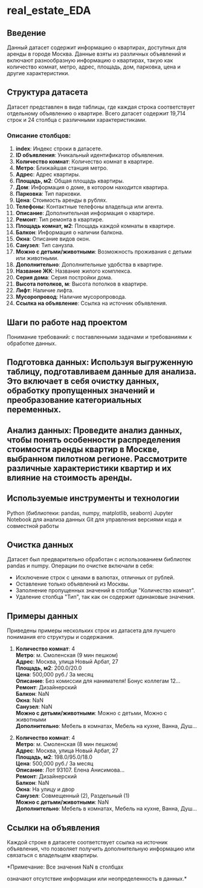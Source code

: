 # real_estate_EDA

## Введение
Данный датасет содержит информацию о квартирах, доступных для аренды в городе Москва. Данные взяты из различных объявлений и включают разнообразную информацию о квартирах, такую как количество комнат, метро, адрес, площадь, дом, парковка, цена и другие характеристики.

## Структура датасета
Датасет представлен в виде таблицы, где каждая строка соответствует отдельному объявлению о квартире. Всего датасет содержит 19,714 строк и 24 столбца с различными характеристиками.

### Описание столбцов:

1. **index**: Индекс строки в датасете.
2. **ID объявления**: Уникальный идентификатор объявления.
3. **Количество комнат**: Количество комнат в квартире.
4. **Метро**: Ближайшая станция метро.
5. **Адрес**: Адрес квартиры.
6. **Площадь, м2**: Общая площадь квартиры.
7. **Дом**: Информация о доме, в котором находится квартира.
8. **Парковка**: Тип парковки.
9. **Цена**: Стоимость аренды в рублях.
10. **Телефоны**: Контактные телефоны владельца или агента.
11. **Описание**: Дополнительная информация о квартире.
12. **Ремонт**: Тип ремонта в квартире.
13. **Площадь комнат, м2**: Площадь каждой комнаты в квартире.
14. **Балкон**: Информация о наличии балкона.
15. **Окна**: Описание видов окон.
16. **Санузел**: Тип санузла.
17. **Можно с детьми/животными**: Возможность проживания с детьми или животными.
18. **Дополнительно**: Дополнительные удобства в квартире.
19. **Название ЖК**: Название жилого комплекса.
20. **Серия дома**: Серия постройки дома.
21. **Высота потолков, м**: Высота потолков в квартире.
22. **Лифт**: Наличие лифта.
23. **Мусоропровод**: Наличие мусоропровода.
24. **Ссылка на объявление**: Ссылка на источник объявления.

## Шаги по работе над проектом
Понимание требований:  с поставленными задачами и требованиями к обработке данных.

## Подготовка данных: Используя выгруженную таблицу, подготавливаем данные для анализа. Это включает в себя очистку данных, обработку пропущенных значений и преобразование категориальных переменных.

## Анализ данных: Проведите анализ данных, чтобы понять особенности распределения стоимости аренды квартир в Москве, выбранном пилотном регионе. Рассмотрите различные характеристики квартир и их влияние на стоимость аренды.

## Используемые инструменты и технологии
Python (библиотеки: pandas, numpy, matplotlib, seaborn)
Jupyter Notebook для анализа данных
Git для управления версиями кода и совместной работы

## Очистка данных
Датасет был предварительно обработан с использованием библиотек pandas и numpy. Операции по очистке включали в себя:

- Исключение строк с ценами в валютах, отличных от рублей.
- Оставление только объявлений из Москвы.
- Заполнение пропущенных значений в столбце "Количество комнат".
- Удаление столбца "Тип", так как он содержит одинаковые значения.

## Примеры данных
Приведены примеры нескольких строк из датасета для лучшего понимания его структуры и содержания.

1. **Количество комнат**: 4  
   **Метро**: м. Смоленская (9 мин пешком)  
   **Адрес**: Москва, улица Новый Арбат, 27  
   **Площадь, м2**: 200.0/20.0  
   **Цена**: 500,000 руб./ За месяц  
   **Описание**: Без комиссии для нанимателя! Бонус коллегам 12...  
   **Ремонт**: Дизайнерский  
   **Балкон**: NaN  
   **Окна**: NaN  
   **Санузел**: NaN  
   **Можно с детьми/животными**: Можно с детьми, Можно с животными  
   **Дополнительно**: Мебель в комнатах, Мебель на кухне, Ванна, Душ...

2. **Количество комнат**: 4  
   **Метро**: м. Смоленская (8 мин пешком)  
   **Адрес**: Москва, улица Новый Арбат, 27  
   **Площадь, м2**: 198.0/95.0/18.0  
   **Цена**: 500,000 руб./ За месяц  
   **Описание**: Лот 93107. Елена Анисимова...  
   **Ремонт**: Дизайнерский  
   **Балкон**: NaN  
   **Окна**: На улицу и двор  
   **Санузел**: Совмещенный (2), Раздельный (1)  
   **Можно с детьми/животными**: NaN  
   **Дополнительно**: Мебель в комнатах, Мебель на кухне, Ванна, Душ...

## Ссылки на объявления
Каждой строке в датасете соответствует ссылка на источник объявления, что позволяет получить дополнительную информацию или связаться с владельцем квартиры.

*Примечание: Все значения NaN в столбцах

 означают отсутствие информации или неопределенность в данных.*